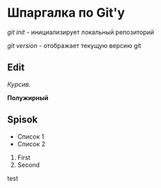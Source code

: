 # Шпаргалка по Git'у

*git init* - инициализирует локальный репозиторий

*git version* - отображает текущую версию git



## Edit
*Курсив.*

**Полужирный**

## Spisok

* Список 1
* Список 2

1. First
2. Second

test